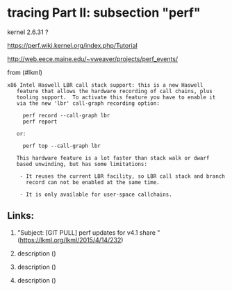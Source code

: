 tracing Part II: subsection "perf"
================================================================================

kernel 2.6.31 ?


https://perf.wiki.kernel.org/index.php/Tutorial

http://web.eece.maine.edu/~vweaver/projects/perf_events/



from (#lkml)
```
x86 Intel Haswell LBR call stack support: this is a new Haswell 
   feature that allows the hardware recording of call chains, plus 
   tooling support.  To activate this feature you have to enable it 
   via the new 'lbr' call-graph recording option:

     perf record --call-graph lbr
     perf report

   or:

     perf top --call-graph lbr

   This hardware feature is a lot faster than stack walk or dwarf
   based unwinding, but has some limitations:

    - It reuses the current LBR facility, so LBR call stack and branch
      record can not be enabled at the same time.

    - It is only available for user-space callchains.
```




## Links:

1. <a name="lkml"></a> "Subject: [GIT PULL] perf updates for v4.1 share " (https://lkml.org/lkml/2015/4/14/232)

1. <a name=""></a> description      ()
1. <a name=""></a> description      ()
1. <a name=""></a> description      ()
